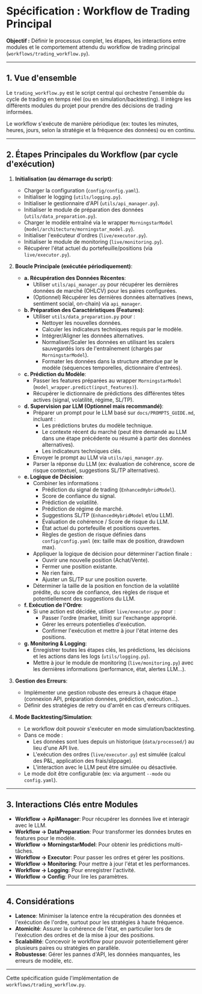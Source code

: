 # Spécification : Workflow de Trading Principal

**Objectif :** Définir le processus complet, les étapes, les interactions entre modules et le comportement attendu du workflow de trading principal (`workflows/trading_workflow.py`).

---

## 1. Vue d'ensemble

Le `trading_workflow.py` est le script central qui orchestre l'ensemble du cycle de trading en temps réel (ou en simulation/backtesting). Il intègre les différents modules du projet pour prendre des décisions de trading informées.

Le workflow s'exécute de manière périodique (ex: toutes les minutes, heures, jours, selon la stratégie et la fréquence des données) ou en continu.

---

## 2. Étapes Principales du Workflow (par cycle d'exécution)

1.  **Initialisation (au démarrage du script)**:
    *   Charger la configuration (`config/config.yaml`).
    *   Initialiser le logging (`utils/logging.py`).
    *   Initialiser le gestionnaire d'API (`utils/api_manager.py`).
    *   Initialiser le module de préparation des données (`utils/data_preparation.py`).
    *   Charger le modèle entraîné via le wrapper `MorningstarModel` (`model/architecture/morningstar_model.py`).
    *   Initialiser l'exécuteur d'ordres (`live/executor.py`).
    *   Initialiser le module de monitoring (`live/monitoring.py`).
    *   Récupérer l'état actuel du portefeuille/positions (via `live/executor.py`).

2.  **Boucle Principale (exécutée périodiquement)**:
    *   **a. Récupération des Données Récentes**:
        *   Utiliser `utils/api_manager.py` pour récupérer les dernières données de marché (OHLCV) pour les paires configurées.
        *   (Optionnel) Récupérer les dernières données alternatives (news, sentiment social, on-chain) via `api_manager`.
    *   **b. Préparation des Caractéristiques (Features)**:
        *   Utiliser `utils/data_preparation.py` pour :
            *   Nettoyer les nouvelles données.
            *   Calculer les indicateurs techniques requis par le modèle.
            *   Intégrer/Aligner les données alternatives.
            *   Normaliser/Scaler les données en utilisant les scalers sauvegardés lors de l'entraînement (chargés par `MorningstarModel`).
            *   Formater les données dans la structure attendue par le modèle (séquences temporelles, dictionnaire d'entrées).
    *   **c. Prédiction du Modèle**:
        *   Passer les features préparées au wrapper `MorningstarModel` (`model_wrapper.predict(input_features)`).
        *   Récupérer le dictionnaire de prédictions des différentes têtes actives (signal, volatilité, régime, SL/TP).
    *   **d. Supervision par LLM (Optionnel mais recommandé)**:
        *   Préparer un prompt pour le LLM basé sur `docs/PROMPTS_GUIDE.md`, incluant :
            *   Les prédictions brutes du modèle technique.
            *   Le contexte récent du marché (peut être demandé au LLM dans une étape précédente ou résumé à partir des données alternatives).
            *   Les indicateurs techniques clés.
        *   Envoyer le prompt au LLM via `utils/api_manager.py`.
        *   Parser la réponse du LLM (ex: évaluation de cohérence, score de risque contextuel, suggestions SL/TP alternatives).
    *   **e. Logique de Décision**:
        *   Combiner les informations :
            *   Prédiction du signal de trading (`EnhancedHybridModel`).
            *   Score de confiance du signal.
            *   Prédiction de volatilité.
            *   Prédiction de régime de marché.
            *   Suggestions SL/TP (`EnhancedHybridModel` et/ou LLM).
            *   Évaluation de cohérence / Score de risque du LLM.
            *   État actuel du portefeuille et positions ouvertes.
            *   Règles de gestion de risque définies dans `config/config.yaml` (ex: taille max de position, drawdown max).
        *   Appliquer la logique de décision pour déterminer l'action finale :
            *   Ouvrir une nouvelle position (Achat/Vente).
            *   Fermer une position existante.
            *   Ne rien faire.
            *   Ajuster un SL/TP sur une position ouverte.
        *   Déterminer la taille de la position en fonction de la volatilité prédite, du score de confiance, des règles de risque et potentiellement des suggestions du LLM.
    *   **f. Exécution de l'Ordre**:
        *   Si une action est décidée, utiliser `live/executor.py` pour :
            *   Passer l'ordre (market, limit) sur l'exchange approprié.
            *   Gérer les erreurs potentielles d'exécution.
            *   Confirmer l'exécution et mettre à jour l'état interne des positions.
    *   **g. Monitoring & Logging**:
        *   Enregistrer toutes les étapes clés, les prédictions, les décisions et les actions dans les logs (`utils/logging.py`).
        *   Mettre à jour le module de monitoring (`live/monitoring.py`) avec les dernières informations (performance, état, alertes LLM...).

3.  **Gestion des Erreurs**:
    *   Implémenter une gestion robuste des erreurs à chaque étape (connexion API, préparation données, prédiction, exécution...).
    *   Définir des stratégies de retry ou d'arrêt en cas d'erreurs critiques.

4.  **Mode Backtesting/Simulation**:
    *   Le workflow doit pouvoir s'exécuter en mode simulation/backtesting.
    *   Dans ce mode :
        *   Les données sont lues depuis un historique (`data/processed/`) au lieu d'une API live.
        *   L'exécution des ordres (`live/executor.py`) est simulée (calcul des P&L, application des frais/slippage).
        *   L'interaction avec le LLM peut être simulée ou désactivée.
    *   Le mode doit être configurable (ex: via argument `--mode` ou `config.yaml`).

---

## 3. Interactions Clés entre Modules

*   **Workflow -> ApiManager**: Pour récupérer les données live et interagir avec le LLM.
*   **Workflow -> DataPreparation**: Pour transformer les données brutes en features pour le modèle.
*   **Workflow -> MorningstarModel**: Pour obtenir les prédictions multi-tâches.
*   **Workflow -> Executor**: Pour passer les ordres et gérer les positions.
*   **Workflow -> Monitoring**: Pour mettre à jour l'état et les performances.
*   **Workflow -> Logging**: Pour enregistrer l'activité.
*   **Workflow -> Config**: Pour lire les paramètres.

---

## 4. Considérations

*   **Latence**: Minimiser la latence entre la récupération des données et l'exécution de l'ordre, surtout pour les stratégies à haute fréquence.
*   **Atomicité**: Assurer la cohérence de l'état, en particulier lors de l'exécution des ordres et de la mise à jour des positions.
*   **Scalabilité**: Concevoir le workflow pour pouvoir potentiellement gérer plusieurs paires ou stratégies en parallèle.
*   **Robustesse**: Gérer les pannes d'API, les données manquantes, les erreurs de modèle, etc.

---

Cette spécification guide l'implémentation de `workflows/trading_workflow.py`.
